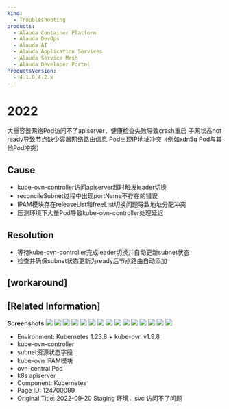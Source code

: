 ```yaml
---
kind:
  - Troubleshooting
products:
  - Alauda Container Platform
  - Alauda DevOps
  - Alauda AI
  - Alauda Application Services
  - Alauda Service Mesh
  - Alauda Developer Portal
ProductsVersion:
  - 4.1.0,4.2.x
---
```

<!-- A type of document that involves encountering a fault, diagnosing it, performing root cause analysis, and providing solutions. -->

# 2022

大量容器网络Pod访问不了apiserver，健康检查失败导致crash重启 子网状态not ready导致节点缺少容器网络路由信息 Pod出现IP地址冲突（例如xdn5q Pod与其他Pod冲突）

## Cause
- kube-ovn-controller访问apiserver超时触发leader切换
- reconcileSubnet过程中出现portName不存在的错误
- IPAM模块存在releaseList和freeList切换问题导致地址分配冲突
- 压测环境下大量Pod导致kube-ovn-controller处理延迟

## Resolution
- 等待kube-ovn-controller完成leader切换并自动更新subnet状态
- 检查并确保subnet状态更新为ready后节点路由自动添加

## [workaround]

## [Related Information]
**Screenshots**
![](assets/2022-09-20-staging-huan-jing-svc-fang-wen-bu-liao-wen-ti/image2022-9-21_11-2-12.png)
![](assets/2022-09-20-staging-huan-jing-svc-fang-wen-bu-liao-wen-ti/image2022-9-21_10-22-28.png)
![](assets/2022-09-20-staging-huan-jing-svc-fang-wen-bu-liao-wen-ti/image2022-9-21_10-22-38.png)
![](assets/2022-09-20-staging-huan-jing-svc-fang-wen-bu-liao-wen-ti/image2022-9-21_10-26-47.png)
![](assets/2022-09-20-staging-huan-jing-svc-fang-wen-bu-liao-wen-ti/image2022-9-21_10-28-58.png)
![](assets/2022-09-20-staging-huan-jing-svc-fang-wen-bu-liao-wen-ti/image2022-9-21_10-30-6.png)
![](assets/2022-09-20-staging-huan-jing-svc-fang-wen-bu-liao-wen-ti/image2022-9-21_10-57-45.png)
![](assets/2022-09-20-staging-huan-jing-svc-fang-wen-bu-liao-wen-ti/image2022-9-21_10-57-0.png)
![](assets/2022-09-20-staging-huan-jing-svc-fang-wen-bu-liao-wen-ti/image2022-9-21_11-13-55.png)
![](assets/2022-09-20-staging-huan-jing-svc-fang-wen-bu-liao-wen-ti/image2022-9-21_11-10-57.png)
![](assets/2022-09-20-staging-huan-jing-svc-fang-wen-bu-liao-wen-ti/image2022-9-21_11-18-59.png)
![](assets/2022-09-20-staging-huan-jing-svc-fang-wen-bu-liao-wen-ti/image2022-9-21_16-57-33.png)
![](assets/2022-09-20-staging-huan-jing-svc-fang-wen-bu-liao-wen-ti/image2022-9-21_17-31-14.png)
![](assets/2022-09-20-staging-huan-jing-svc-fang-wen-bu-liao-wen-ti/image2022-9-21_11-3-29.png)
![](assets/2022-09-20-staging-huan-jing-svc-fang-wen-bu-liao-wen-ti/image2022-9-21_11-3-41.png)
- Environment: Kubernetes 1.23.8 + kube-ovn v1.9.8
- kube-ovn-controller
- subnet资源状态字段
- kube-ovn IPAM模块
- ovn-central Pod
- k8s apiserver
- Component: Kubernetes
- Page ID: 124700099
- Original Title: 2022-09-20 Staging 环境，svc 访问不了问题
